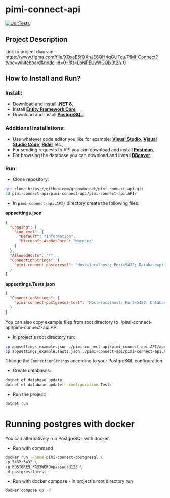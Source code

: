 # pimi-connect-api
[![UnitTests](https://github.com/grupadotnet/pimi-connect-api/actions/workflows/unit_tests.yml/badge.svg)](https://github.com/grupadotnet/pimi-connect-api/actions/workflows/unit_tests.yml)

## Project Description
Link to project diagram:
https://www.figma.com/file/XQxeE5fQXhJE8QH4qGUTdu/PiMI-Connect?type=whiteboard&node-id=0-1&t=LbNPEUyWQQIx3t2h-0

## How to Install and Run?

### Install:
- Download and install [**.NET 8**](https://dotnet.microsoft.com/en-us/download/dotnet/8.0),
- Install [**Entity Framework Core**](https://learn.microsoft.com/en-us/ef/core/cli/dotnet),
- Download and install [**PostgreSQL**](https://www.postgresql.org/download/).



### Additional installations:
- Use whatever code editor you like for example: [**Visual Studio**](https://visualstudio.microsoft.com/downloads/), [**Visual Studio Code**](https://code.visualstudio.com/Download), [**Rider**](https://www.jetbrains.com/rider/download/#section=windows) etc.,
- For sending requests to API you can download and install [**Postman**](https://www.postman.com/downloads/),
- For browsing the database you can download and install [**DBeaver**](https://dbeaver.io/download/).



### Run:
- Clone repository:

```bash
git clone https://github.com/grupadotnet/pimi-connect-api.git
cd pimi-connect-api/pimi-connect-api/pimi-connect-api.API/
```

- In `pimi-connect-api.API/` directory create the following files:

**appsettings.json**

```json
{
  "Logging": {
    "LogLevel": {
      "Default": "Information",
      "Microsoft.AspNetCore": "Warning"
    }
  },
  "AllowedHosts": "*",
  "ConnectionStrings": {
    "pimi-connect-postgresql": "Host=localhost; Port=5432; Database=pimi-connect; Username=postgres; Password=password123"
  }
}
```

**appsettings.Tests.json**

```json
{
  "ConnectionStrings": {
    "pimi-connect-postgresql-test": "Host=localhost; Port=5432; Database=pimi-connect-test; Username=postgres; Password=password123"
  }
}
```

You can also copy example files from root directory to ./pimi-connect-api/pimi-connect-api.API
- In project's root directory run:
```bash
cp appsettings_example.json ./pimi-connect-api/pimi-connect-api.API/appsettings.json
cp appsettings_example.Tests.json ./pimi-connect-api/pimi-connect-api.API/appsettings.Tests.json
```

Change the `ConnectionStrings` according to your PostgreSQL configuration.

- Create databases:

```bash
dotnet ef database update 
dotnet ef database update --configuration Tests 
```

- Run the project:

```bash
dotnet run
```

# Running postgres with docker
You can alternatively run PostgreSQL with docker. 

- Run with command 
```bash
docker run --name pimi-connect-postgresql \
-p 5432:5432 \
-e POSTGRES_PASSWORD=password123 \
-d postgres:latest
```

- Run with docker compose - in project's root directory run
```bash
docker compose up -d
```



